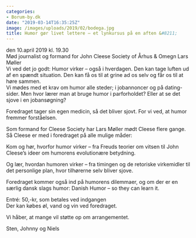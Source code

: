 ```yaml
---
categories:
- Borum-by.dk
date: "2019-03-14T16:35:25Z"
image: /images/uploads/2019/02/bodega.jpg
title: Humor gør livet lettere – et lynkursus på en aften &#8211;
---
```


   
den 10.april 2019 kl. 19.30  
Mød journalist og formand for John Cleese Society of Århus &amp; Omegn Lars Møller  
Vi ved det jo godt: Humor virker – også i hverdagen. Den kan tage luften ud af en spændt situation. Den kan få os til at grine ad os selv og får os til at høre sammen.  
Vi mødes med et krav om humor alle steder; i jobannoncer og på dating-sider. Men hvor lærer man at bruge humor i parforholdet? Eller at se det sjove i en jobansøgning?

Foredraget tager sin egen medicin, så det bliver sjovt. For vi ved, at humor fremmer forståelsen.

Som formand for Cleese Society har Lars Møller mødt Cleese flere gange. Så Cleese er med i foredraget på alle mulige måder:

Kom og hør, hvorfor humor virker – fra Freuds teorier om vitsen til John Cleese’s ideer om humorens evolutionære betydning.

Og lær, hvordan humoren virker – fra timingen og de retoriske virkemidler til det personlige plan, hvor tilhørerne selv bliver sjove.

Foredraget kommer også ind på humorens dilemmaer, og om der er en særlig dansk slags humor: Danish Humor – so they can learn it.

Entré: 50,-kr, som betales ved indgangen  
Der kan købes øl, vand og vin ved foredraget.

Vi håber, at mange vil støtte op om arrangementet.

Sten, Johnny og Niels